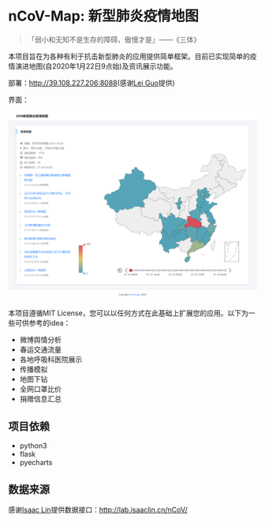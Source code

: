 # nCoV-Map: 新型肺炎疫情地图

> 「弱小和无知不是生存的障碍，傲慢才是」——《三体》

本项目旨在为各种有利于抗击新型肺炎的应用提供简单框架。目前已实现简单的疫情演进地图(自2020年1月22日9点始)及资讯展示功能。

部署：<http://39.108.227.206:8088>(感谢[Lei Guo](https://github.com/Monster12138)提供)

界面：

<p align="center">
  <img src="nCoV-Map.png" alt="nCoV-Map.png">
</p>

本项目遵循MIT License，您可以以任何方式在此基础上扩展您的应用。以下为一些可供参考的idea：

* 微博舆情分析
* 春运交通流量
* 各地呼吸科医院展示
* 传播模拟
* 地图下钻
* 全网口罩比价
* 捐赠信息汇总

## 项目依赖
* python3
* flask
* pyecharts

## 数据来源
感谢[Isaac Lin](https://github.com/BlankerL)提供数据接口：<http://lab.isaaclin.cn/nCoV/>